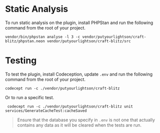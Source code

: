 # Static Analysis

To run static analysis on the plugin, install PHPStan and run the following command from the root of your project.

    vendor/bin/phpstan analyse -l 3 -c vendor/putyourlightson/craft-blitz/phpstan.neon vendor/putyourlightson/craft-blitz/src

# Testing

To test the plugin, install Codeception, update `.env` and run the following command from the root of your project.

    codecept run -c ./vendor/putyourlightson/craft-blitz

Or to run a specific test.

     codecept run -c ./vendor/putyourlightson/craft-blitz unit services/GenerateCacheTest:cacheSaved

> Ensure that the database you specify in `.env` is not one that actually contains any data as it will be cleared when the tests are run. 

